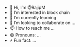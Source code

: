 - 👋 Hi, I’m @RajipM
- 👀 I’m interested in block chain
- 🌱 I’m currently learning 
- 💞️ I’m looking to collaborate on ...
- 📫 How to reach me ...
- 😄 Pronouns: ...
- ⚡ Fun fact: ...

<!---
RajipM/RajipM is a ✨ special ✨ repository because its `README.md` (this file) appears on your GitHub profile.
You can click the Preview link to take a look at your changes.
--->
